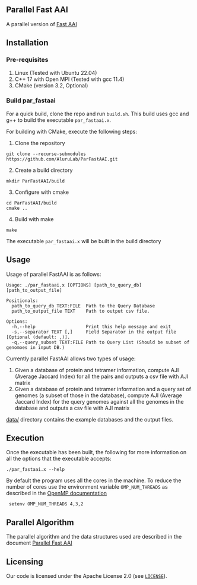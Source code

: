 ## Parallel Fast AAI

A parallel version of [Fast AAI](https://github.com/cruizperez/FastAAI)

## Installation

### Pre-requisites

1. Linux (Tested with Ubuntu 22.04)
2. C++ 17 with Open MPI (Tested with gcc 11.4)
3. CMake (version 3.2, Optional)


### Build par_fastaai

For a quick build, clone the repo and run ```build.sh```. This build uses 
gcc and g++ to build the executable ```par_fastaai.x```.

For building with CMake, execute the following steps:

1. Clone the repository 
```
git clone --recurse-submodules https://github.com/AluruLab/ParFastAAI.git
```
2.  Create a build directory
```
mkdir ParFastAAI/build
```
3. Configure with cmake
```
cd ParFastAAI/build
cmake ..
```
4. Build with make
```
make
```
The executable ```par_fastaai.x``` will be built in the build directory


## Usage

Usage of parallel FastAAI is as follows:

    Usage: ./par_fastaai.x [OPTIONS] [path_to_query_db] [path_to_output_file]
    
    Positionals:
      path_to_query_db TEXT:FILE  Path to the Query Database
      path_to_output_file TEXT    Path to output csv file.
    
    Options:
      -h,--help                   Print this help message and exit
      -s,--separator TEXT [,]     Field Separator in the output file [Optional (default: ,)].
      -q,--query_subset TEXT:FILE Path to Query List (Should be subset of genomoes in input DB.)

Currently parallel FastAAI allows two types of usage:

1. Given a database of protein and tetramer information, compute 
   AJI (Average Jaccard Index) for all the pairs and outputs a csv file with
   AJI matrix
2. Given a database of protein and tetramer information and a query set of genomes 
   (a subset of those in the database), compute 
   AJI (Average Jaccard Index) for the query genomes against all the genomes 
   in the database and outputs a csv file with AJI matrix

[data/](data/) directory contains the example databases and the output files.


## Execution

Once the executable has been built,  the following for more information on all
the options that the executable accepts:
<pre><code>./par_fastaai.x --help
</code></pre>

By default the program uses all the cores in the machine. To reduce the number
of cores use the environment variable `OMP_NUM_THREADS` as described  in the
[OpenMP documentation](https://www.openmp.org/spec-html/5.0/openmpse50.html)
<pre><code> setenv OMP_NUM_THREADS 4,3,2 
</code></pre>  

## Parallel Algorithm

The parallel algorithm and the data structures used are described in the
document [Parallel Fast AAI](doc/pfaai_algorithm.pdf)

## Licensing

Our code is licensed under the Apache License 2.0 (see [`LICENSE`](LICENSE)).

